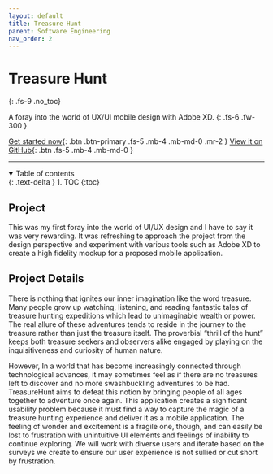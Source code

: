 ```yaml
---
layout: default
title: Treasure Hunt
parent: Software Engineering
nav_order: 2
---
```


# Treasure Hunt
{: .fs-9 .no_toc}

A foray into the world of UX/UI mobile design with Adobe XD.
{: .fs-6 .fw-300 }

[Get started now](#project){: .btn .btn-primary .fs-5 .mb-4 .mb-md-0 .mr-2 } [View it on GitHub](https://xd.adobe.com/view/f1135a4f-0b98-4ea5-44d5-d6030aaeb56c-8722/?fullscreen){: .btn .fs-5 .mb-4 .mb-md-0 }

---

<details open markdown="block">
  <summary>
    Table of contents
  </summary>
  {: .text-delta }
1. TOC
{:toc}
</details>



## Project

This was my first foray into the world of UI/UX design and I have to say it was very rewarding. It was refreshing to approach the project from the design perspective and experiment with various tools such as Adobe XD to create a high fidelity mockup for a proposed mobile application.
  
## Project Details

There is nothing that ignites our inner imagination like the word treasure. Many people grow up watching, listening, and reading fantastic tales of treasure hunting expeditions which lead to unimaginable wealth or power. The real allure of these adventures tends to reside in the journey to the treasure rather than just the treasure itself. The proverbial “thrill of the hunt” keeps both treasure seekers and observers alike engaged by playing on the inquisitiveness and curiosity of human nature.

However, In a world that has become increasingly connected through technological advances, it may sometimes feel as if there are no treasures left to discover and no more swashbuckling adventures to be had. TreasureHunt aims to defeat this notion by bringing people of all ages together to adventure once again. This application creates a significant usability problem because it must find a way to capture the magic of a treasure hunting experience and deliver it as a mobile application. The feeling of wonder and excitement is a fragile one, though, and can easily be lost to frustration with unintuitive UI elements and feelings of inability to continue exploring. We will work with diverse users and iterate based on the surveys we create to ensure our user experience is not sullied or cut short by frustration.